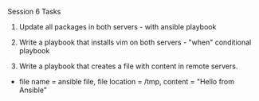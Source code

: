 Session 6 Tasks
1) Update all packages in both servers - with ansible playbook

2) Write a playbook that installs vim on both servers - "when" conditional playbook

3) Write a playbook that creates a file with content in remote servers. 
- file name = ansible file, file location = /tmp, content = "Hello from Ansible"